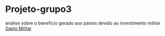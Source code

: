 # Projeto-grupo3
análise sobre o benefício gerado aos países devido ao investimento militar
[Gasto Militar](https://portalantigo.ipea.gov.br/agencia/images/stories/PDFs/TDs/td_1754.pdf)
